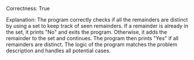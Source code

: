 Correctness: True

Explanation: The program correctly checks if all the remainders are distinct by using a set to keep track of seen remainders. If a remainder is already in the set, it prints "No" and exits the program. Otherwise, it adds the remainder to the set and continues. The program then prints "Yes" if all remainders are distinct. The logic of the program matches the problem description and handles all potential cases.